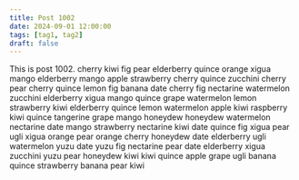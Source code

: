```yaml
---
title: Post 1002
date: 2024-09-01 12:00:00
tags: [tag1, tag2]
draft: false
---
```

This is post 1002.
cherry
kiwi
fig
pear
elderberry
quince
orange
xigua
mango
elderberry
mango
apple
strawberry
cherry
quince
zucchini
cherry
pear
cherry
quince
lemon
fig
banana
date
cherry
fig
nectarine
watermelon
zucchini
elderberry
xigua
mango
quince
grape
watermelon
lemon
strawberry
kiwi
elderberry
quince
lemon
watermelon
apple
kiwi
raspberry
kiwi
quince
tangerine
grape
mango
honeydew
honeydew
watermelon
nectarine
date
mango
strawberry
nectarine
kiwi
date
quince
fig
xigua
pear
ugli
xigua
orange
pear
orange
cherry
honeydew
date
elderberry
ugli
watermelon
yuzu
date
yuzu
fig
nectarine
pear
date
elderberry
xigua
zucchini
yuzu
pear
honeydew
kiwi
kiwi
quince
apple
grape
ugli
banana
quince
strawberry
banana
pear
kiwi

